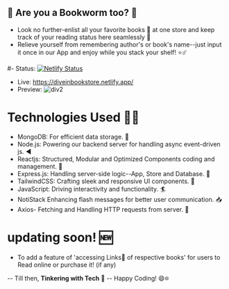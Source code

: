 ## 📑 Are you a Bookworm too? 📖 
- Look no further-enlist all your favorite books 📘 at one store and keep track of your reading status here seamlessly 🔖
- Relieve yourself from remembering author's or book's name--just input it once in our App and enjoy while you stack your shelf! ⭐☄️

#- Status:  [![Netlify Status](https://api.netlify.com/api/v1/badges/09fb1d61-7b0e-43ad-9d72-0afc83412ceb/deploy-status?branch=main)](https://app.netlify.com/sites/diveinbookstore/deploys)
- Live: https://diveinbookstore.netlify.app/
- Preview: ![div2](https://github.com/Nkovaturient/BookStore-App/assets/127786136/afd244f1-14d5-4fce-834a-2dd7bfe90f57)
# Technologies Used 🧑‍💻
- MongoDB: For efficient data storage. 🏪
- Node.js: Powering our backend server for handling async event-driven js. ◀️
- Reactjs: Structured, Modular and Optimized Components coding and management. 🌈
- Express.js: Handling server-side logic--App, Store and Database. 🧮
- TailwindCSS: Crafting sleek and responsive UI components. 🌙
- JavaScript: Driving interactivity and functionality. 🏄
- NotiStack Enhancing flash messages for better user communication. 📥
- Axios- Fetching and Handling HTTP requests from server. 🔖

# updating soon! 🆕
- To add a feature of  'accessing Links🔗 of respective books' for users to Read online or purchase it! (if any)

-- Till then, **Tinkering with Tech** 🤖 -- Happy Coding! 😄🔯
